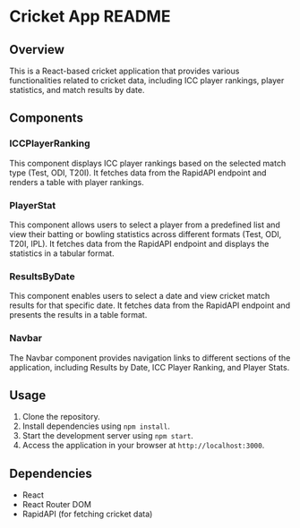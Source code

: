 # Cricket App README

## Overview

This is a React-based cricket application that provides various functionalities related to cricket data, including ICC player rankings, player statistics, and match results by date.

## Components

### ICCPlayerRanking

This component displays ICC player rankings based on the selected match type (Test, ODI, T20I). It fetches data from the RapidAPI endpoint and renders a table with player rankings.

### PlayerStat

This component allows users to select a player from a predefined list and view their batting or bowling statistics across different formats (Test, ODI, T20I, IPL). It fetches data from the RapidAPI endpoint and displays the statistics in a tabular format.

### ResultsByDate

This component enables users to select a date and view cricket match results for that specific date. It fetches data from the RapidAPI endpoint and presents the results in a table format.

### Navbar

The Navbar component provides navigation links to different sections of the application, including Results by Date, ICC Player Ranking, and Player Stats.

## Usage

1. Clone the repository.
2. Install dependencies using `npm install`.
3. Start the development server using `npm start`.
4. Access the application in your browser at `http://localhost:3000`.

## Dependencies

- React
- React Router DOM
- RapidAPI (for fetching cricket data)

